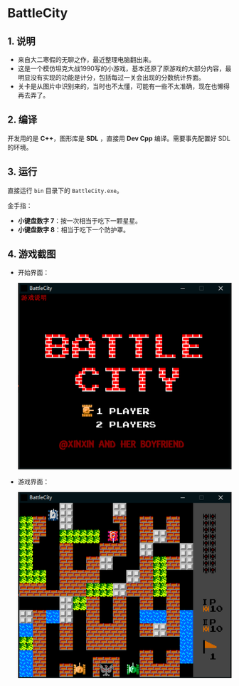 # BattleCity

## 1. 说明

- 来自大二寒假的无聊之作，最近整理电脑翻出来。
- 这是一个模仿坦克大战1990写的小游戏，基本还原了原游戏的大部分内容，最明显没有实现的功能是计分，包括每过一关会出现的分数统计界面。
- 关卡是从图片中识别来的，当时也不太懂，可能有一些不太准确，现在也懒得再去弄了。

## 2. 编译

开发用的是 **C++**，图形库是 **SDL** ，直接用 **Dev Cpp** 编译。需要事先配置好 SDL 的环境。

## 3. 运行

直接运行 `bin` 目录下的 `BattleCity.exe`。

金手指：

- **小键盘数字 7**：按一次相当于吃下一颗星星。
- **小键盘数字 8**：相当于吃下一个防护罩。

## 4. 游戏截图

- 开始界面：

    ![开始界面](https://raw.githubusercontent.com/MemoryD/BattleCity/master/screenshot/begin.png)

- 游戏界面：

    ![开始界面](https://raw.githubusercontent.com/MemoryD/BattleCity/master/screenshot/play.png)